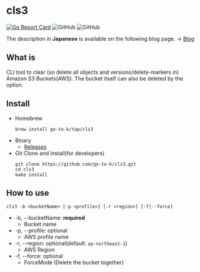 # cls3

[![Go Report Card](https://goreportcard.com/badge/github.com/go-to-k/cls3)](https://goreportcard.com/report/github.com/go-to-k/cls3) ![GitHub](https://img.shields.io/github/license/go-to-k/cls3) ![GitHub](https://img.shields.io/github/v/release/go-to-k/cls3)

The description in **Japanese** is available on the following blog page. -> [Blog](https://go-to-k.hatenablog.com/entry/cls3)

## What is

CLI tool to clear (so delete all objects and versions/delete-markers in) Amazon S3 Buckets(AWS). The bucket itself can also be deleted by the option.

## Install

- Homebrew
  ```
  brew install go-to-k/tap/cls3
  ```
- Binary
  - [Releases](https://github.com/go-to-k/cls3/releases)
- Git Clone and install(for developers)
  ```
  git clone https://github.com/go-to-k/cls3.git
  cd cls3
  make install
  ```

## How to use
  ```
  cls3 -b <bucketName> [-p <profile>] [-r <region>] [-f|--force]
  ```

- -b, --bucketName: **required**
  - Bucket name
- -p, --profile: optional
  - AWS profile name
- -r, --region: optional(default: `ap-northeast-1`)
  - AWS Region
- -f, --force: optional
  - ForceMode (Delete the bucket together)